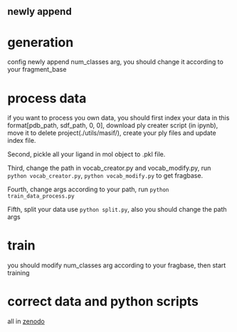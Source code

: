 ## newly append
# generation
config newly append num_classes arg, you should change it according to your fragment_base

# process data
if you want to process you own data, you should first index your data in this format[pdb_path, sdf_path, 0, 0], download ply creater script (in ipynb), move it to delete project(./utils/masif/), create your ply files and update index file. 

Second, pickle all your ligand in mol object to .pkl file. 

Third, change the path in vocab_creator.py and vocab_modify.py, run `python vocab_creator.py`, `python vocab_modify.py` to get fragbase. 

Fourth, change args according to your path, run `python train_data_process.py`

Fifth, split your data use `python split.py`, also you should change the path args

# train
you should modify num_classes arg according to your fragbase, then start training

# correct data and python scripts
all in [zenodo](https://zenodo.org/records/15075242)